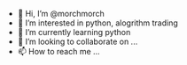 - 👋 Hi, I’m @morchmorch
- 👀 I’m interested in python, alogrithm trading 
- 🌱 I’m currently learning python
- 💞️ I’m looking to collaborate on ...
- 📫 How to reach me ...

<!---
morchmorch/morchmorch is a ✨ special ✨ repository because its `README.md` (this file) appears on your GitHub profile.
You can click the Preview link to take a look at your changes.
--->
